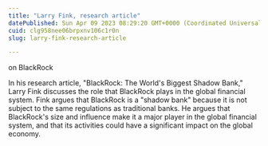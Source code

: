 ```yaml
---
title: "Larry Fink, research article"
datePublished: Sun Apr 09 2023 08:29:20 GMT+0000 (Coordinated Universal Time)
cuid: clg958nee06brpxnv106c1r0n
slug: larry-fink-research-article

---
```


on BlackRock

In his research article, "BlackRock: The World's Biggest Shadow Bank," Larry Fink discusses the role that BlackRock plays in the global financial system. Fink argues that BlackRock is a "shadow bank" because it is not subject to the same regulations as traditional banks. He argues that BlackRock's size and influence make it a major player in the global financial system, and that its activities could have a significant impact on the global economy.